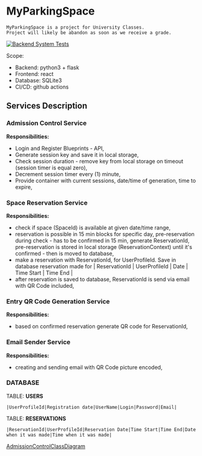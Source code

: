 # MyParkingSpace
```
MyParkingSpace is a project for University Classes.
Project will likely be abandon as soon as we receive a grade.
```

[![Backend System Tests](https://github.com/szymonjanas/MyParkingSpace/actions/workflows/backend-system-tests.yml/badge.svg)](https://github.com/szymonjanas/MyParkingSpace/actions/workflows/backend-system-tests.yml)

Scope:
- Backend: python3 + flask
- Frontend: react
- Database: SQLite3
- CI/CD: github actions

## Services Description
### Admission Control Service
**Responsibilities:**
- Login and Register Blueprints - API,
- Generate session key and save it in local storage,
- Check session duration - remove key from local storage on timeout (session timer is equal zero),
- Decrement session timer every (1) minute,
- Provide container with current sessions, date/time of generation, time to expire,
### Space Reservation Service
**Responsibilities:**
- check if space (SpaceId) is available at given date/time range,
- reservation is possible in 15 min blocks for specific day,
pre-reservation during check - has to be confirmed in 15 min, generate ReservationId, pre-reservation is stored in local storage (ReservationContext) until it's confirmed - then is moved to database,
- make a reservation with ReservationId, for UserProfileId. Save in database reservation made for
| ReservationId | UserProfileId | Date | Time Start | Time End |
- after reservation is saved to database, ReservationId is send via email with QR Code included,
### Entry QR Code Generation Service
**Responsibilities:**
- based on confirmed reservation generate QR code for ReservationId,
### Email Sender Service
**Responsibilities:**
- creating and sending email with QR Code picture encoded,

### DATABASE
TABLE: **USERS**

`|UserProfileId|Registration date|UserName|Login|Password|Email|`

TABLE: **RESERVATIONS**

`|ReservationId|UserProfileId|Reservation Date|Time Start|Time End|Date when it was made|Time when it was made|`


[AdmissionControlClassDiagram](docs/diagrams/AdmissionControlClassDiagram.md)

